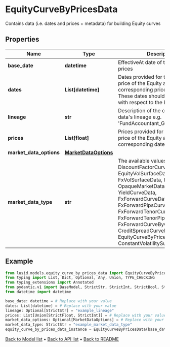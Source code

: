 # EquityCurveByPricesData

Contains data (i.e. dates and prices + metadata) for building Equity curves
## Properties
Name | Type | Description | Notes
------------ | ------------- | ------------- | -------------
**base_date** | **datetime** | EffectiveAt date of the provided prices | 
**dates** | **List[datetime]** | Dates provided for the forward price of the Equity at the corresponding price in Prices.  These dates should be in the future with respect to the BaseDate. | 
**lineage** | **str** | Description of the complex market data&#39;s lineage e.g. &#39;FundAccountant_GreenQuality&#39;. | [optional] 
**prices** | **List[float]** | Prices provided for the forward price of the Equity at the corresponding date in Dates. | 
**market_data_options** | [**MarketDataOptions**](MarketDataOptions.md) |  | [optional] 
**market_data_type** | **str** | The available values are: DiscountFactorCurveData, EquityVolSurfaceData, FxVolSurfaceData, IrVolCubeData, OpaqueMarketData, YieldCurveData, FxForwardCurveData, FxForwardPipsCurveData, FxForwardTenorCurveData, FxForwardTenorPipsCurveData, FxForwardCurveByQuoteReference, CreditSpreadCurveData, EquityCurveByPricesData, ConstantVolatilitySurface | 
## Example

```python
from lusid.models.equity_curve_by_prices_data import EquityCurveByPricesData
from typing import List, Dict, Optional, Any, Union, TYPE_CHECKING
from typing_extensions import Annotated
from pydantic.v1 import BaseModel, StrictStr, StrictInt, StrictBool, StrictFloat, StrictBytes, Field, validator, ValidationError, conlist, constr
from datetime import datetime

base_date: datetime = # Replace with your value
dates: List[datetime] = # Replace with your value
lineage: Optional[StrictStr] = "example_lineage"
prices: List[Union[StrictFloat, StrictInt]] = # Replace with your value
market_data_options: Optional[MarketDataOptions] = # Replace with your value
market_data_type: StrictStr = "example_market_data_type"
equity_curve_by_prices_data_instance = EquityCurveByPricesData(base_date=base_date, dates=dates, lineage=lineage, prices=prices, market_data_options=market_data_options, market_data_type=market_data_type)

```

[Back to Model list](../README.md#documentation-for-models) &#8226; [Back to API list](../README.md#documentation-for-api-endpoints) &#8226; [Back to README](../README.md)

